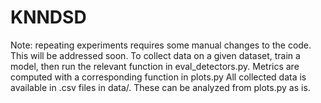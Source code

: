 # KNNDSD
Note: repeating experiments requires some manual changes to the code. This will be addressed soon.
To collect data on a given dataset, train a model, then run the relevant function in eval_detectors.py. Metrics are computed with a corresponding function in plots.py
All collected data is available in .csv files in data/. These can be analyzed from plots.py as is. 
